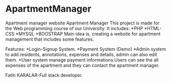 # ApartmentManager
Apartment manager website
Apartment Manager
This project is made for the Web programming course of our University. It includes:
*PHP
*HTML-CSS
*MYSQL
*BOOSTRAP
Main idea is, creating a website for apartment management that includes some features.

Features:
*Login-Signup System.
*Payment System (Demo)
*Admin system to add residents, annotations, expenses and details, admin can also edit them.
*User system manage payment informations.Users can see the all expenses of the apartment and they can contact the apartment manager.

Fatih KARALAR-Full stack developer.
